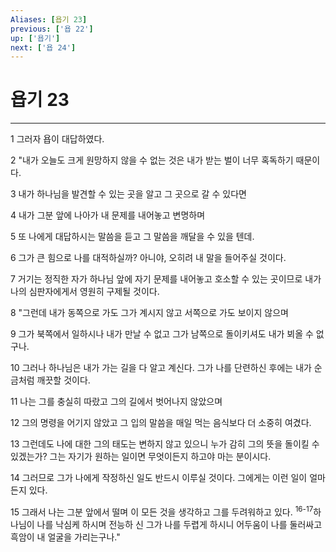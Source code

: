 ```yaml
---
Aliases: [욥기 23]
previous: ['욥 22']
up: ['욥기']
next: ['욥 24']
---
```

# 욥기 23

***


1 그러자 욥이 대답하였다. 

2 "내가 오늘도 크게 원망하지 않을 수 없는 것은 내가 받는 벌이 너무 혹독하기 때문이다. 

3 내가 하나님을 발견할 수 있는 곳을 알고 그 곳으로 갈 수 있다면 

4 내가 그분 앞에 나아가 내 문제를 내어놓고 변명하며 

5 또 나에게 대답하시는 말씀을 듣고 그 말씀을 깨달을 수 있을 텐데. 

6 그가 큰 힘으로 나를 대적하실까? 아니야, 오히려 내 말을 들어주실 것이다. 

7 거기는 정직한 자가 하나님 앞에 자기 문제를 내어놓고 호소할 수 있는 곳이므로 내가 나의 심판자에게서 영원히 구제될 것이다. 

8 "그런데 내가 동쪽으로 가도 그가 계시지 않고 서쪽으로 가도 보이지 않으며 

9 그가 북쪽에서 일하시나 내가 만날 수 없고 그가 남쪽으로 돌이키셔도 내가 뵈올 수 없구나. 

10 그러나 하나님은 내가 가는 길을 다 알고 계신다. 그가 나를 단련하신 후에는 내가 순금처럼 깨끗할 것이다. 

11 나는 그를 충실히 따랐고 그의 길에서 벗어나지 않았으며 

12 그의 명령을 어기지 않았고 그 입의 말씀을 매일 먹는 음식보다 더 소중히 여겼다. 

13 그런데도 나에 대한 그의 태도는 변하지 않고 있으니 누가 감히 그의 뜻을 돌이킬 수 있겠는가? 그는 자기가 원하는 일이면 무엇이든지 하고야 마는 분이시다. 

14 그러므로 그가 나에게 작정하신 일도 반드시 이루실 것이다. 그에게는 이런 일이 얼마든지 있다. 

15 그래서 나는 그분 앞에서 떨며 이 모든 것을 생각하고 그를 두려워하고 있다. <sup class="versenum">16-17</sup>하나님이 나를 낙심케 하시며 전능하 신 그가 나를 두렵게 하시니 어두움이 나를 둘러싸고 흑암이 내 얼굴을 가리는구나."
